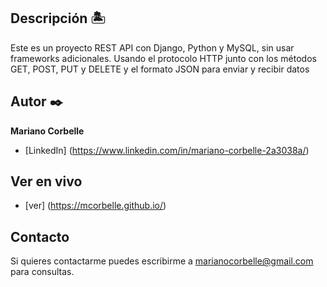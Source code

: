 ## Descripción 🏝

Este es un proyecto REST API con Django, Python y MySQL, sin usar frameworks adicionales. Usando el protocolo HTTP junto con los métodos GET, POST, PUT y DELETE y el formato JSON para enviar y recibir datos

## Autor ✒️
**Mariano Corbelle**

* [LinkedIn] (https://www.linkedin.com/in/mariano-corbelle-2a3038a/)

## Ver en vivo
* [ver] (https://mcorbelle.github.io/)
  
## Contacto
Si quieres contactarme puedes escribirme a marianocorbelle@gmail.com para consultas.

